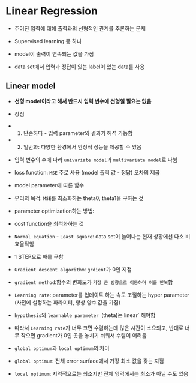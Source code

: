 # Linear Regression

- 주어진 입력에 대해 출력과의 선형적인 관계를 추론하는 문제

- Supervised learning 중 하나 

- model이 출력이 연속되는 값을 가짐

- data set에서 입력과 정답이 있는 label이 있는 data를 사용

## Linear model
- **선형 model이라고 해서 반드시 입력 변수에 선형일 필요는 없음**

- 장점
- 1. 단순하다 - 입력 parameter와 결과가 해석 가능함

- 2. 일반화: 다양한 환경에서 안정적 성능을 제공할 수 있음

- 입력 변수의 수에 따라 `univariate model`과 `multivariate model`로 나뉨

- loss function: `MSE` 주로 사용 (model 출력 값 - 정답) 오차의 제곱

- model parameter에 따른 함수

- 우리의 목적: `MSE`를 최소화하는 theta0, theta1을 구하는 것

- parameter optimization하는 방법: 

- cost function을 최적화하는 것

- `Normal equation` - `Least square`: data set이 늘어나는 현재 상황에선 다소 비효율적임

- 1 STEP으로 해를 구함

- `Gradient descent algorithm`: `grdient`가 0인 지점

- `gradient method`:함수의 변화도가 `가장 큰 방향으로 이동하며 이를 반복`함

- `Learning rate`: parameter를 업데이트 하는 속도 조절하는 hyper parameter (사전에 설정하는 파라미터, 항상 양수 값을 가짐)

- `hypothesis`와 `learnable parameter `(theta)는 linear` 해야함  

- 따라서 `Learning rate`가 너무 크면 수렴하는데 많은 시간이 소요되고, 반대로 너무 작으면 gradient가 0인 곳을 놓치기 쉬워서 수렴이 어려움

- `global optimum`과 `local optimum`의 차이

- `global optimum`: 전체 error surface에서 가장 최소 값을 갖는 지점

- `local optimum`: 지역적으로는 최소지만 전체 영역에서는 최소가 아닐 수도 있음